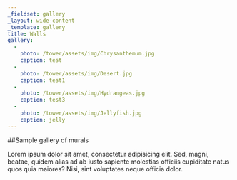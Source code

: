 ```yaml
---
_fieldset: gallery
_layout: wide-content
_template: gallery
title: Walls
gallery:
  - 
    photo: /tower/assets/img/Chrysanthemum.jpg
    caption: test
  - 
    photo: /tower/assets/img/Desert.jpg
    caption: test1
  - 
    photo: /tower/assets/img/Hydrangeas.jpg
    caption: test3
  - 
    photo: /tower/assets/img/Jellyfish.jpg
    caption: jelly
---
```


##Sample gallery of murals

Lorem ipsum dolor sit amet, consectetur adipisicing elit. Sed, magni, beatae, quidem alias ad ab iusto sapiente molestias officiis cupiditate natus quos quia maiores? Nisi, sint voluptates neque officia dolor.